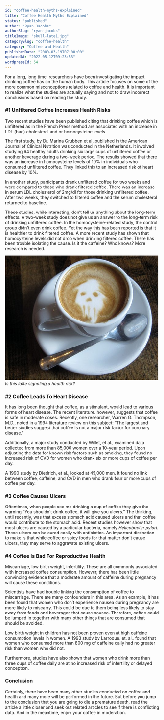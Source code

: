 ```yaml
---
id: "coffee-health-myths-explained"
title: "Coffee Health Myths Explained"
status: "published"
author: "Ryan Jacobs"
authorSlug: "ryan-jacobs"
titleImage: "skull-late1.jpg"
categorySlug: "coffee-health"
category: "Coffee and Health"
publishedDate: "2000-03-19T07:00:00"
updatedAt: "2022-05-12T09:23:53"
wordpressId: 54
---
```


For a long, long time, researchers have been investigating the impact drinking coffee has on the human body. This article focuses on some of the more common misconceptions related to coffee and health. It is important to realize what the studies are actually saying and not to draw incorrect conclusions based on reading the study.

### #1 Unfiltered Coffee Increases Health Risks

Two recent studies have been published citing that drinking coffee which is unfiltered as in the French Press method are associated with an increase in LDL (bad) cholesterol and or homocysteine levels.

The first study, by Dr. Marina Grubben et al, published in the American Journal of Clinical Nutrition was conducted in the Netherlands. It involved studying 64 healthy adults drinking six large cups of unfiltered coffee or another beverage during a two-week period. The results showed that there was an increase in homocysteine levels of 10% in individuals who consumed unfiltered coffee. They linked this to an increased risk of heart disease by 10%.

In another study, participants drank unfiltered coffee for two weeks and were compared to those who drank filtered coffee. There was an increase in serum LDL cholesterol of 2mg/dl for those drinking unfiltered coffee. After two weeks, they switched to filtered coffee and the serum cholesterol returned to baseline.

These studies, while interesting, don’t tell us anything about the long-term effects. A two-week study does not give us an answer to the long-term risk of drinking unfiltered coffee. In the homocysteine-related study, the control group didn’t even drink coffee. Yet the way this has been reported is that it is healthier to drink filtered coffee. A more recent study has shown that homocysteine levels did not drop when drinking filtered coffee. There has been trouble isolating the cause. Is it the caffeine? Who knows? More research is needed.

![skull latte](skull-late1.jpg)  
*Is this latte signaling a health risk?*

### #2 Coffee Leads To Heart Disease

It has long been thought that coffee, as a stimulant, would lead to various forms of heart disease. The recent literature. however, suggests that coffee is safe in moderate doses. Recently, one researcher, Warren G. Thompson, M.D., noted in a 1994 literature review on this subject: “The largest and better studies suggest that coffee is not a major risk factor for coronary disease.”

Additionally, a major study conducted by Willet, et al., examined data collected from more than 85,000 women over a 10-year period. Upon adjusting the data for known risk factors such as smoking, they found no increased risk of CVD for women who drank six or more cups of coffee per day.

A 1990 study by Diedrich, et al., looked at 45,000 men. It found no link between coffee, caffeine, and CVD in men who drank four or more cups of coffee per day.

### #3 Coffee Causes Ulcers

Oftentimes, when people see me drinking a cup of coffee they give the warning “You shouldn’t drink coffee, it will give you ulcers.” The thinking, until recently, was that excess stomach acid caused ulcers and that coffee would contribute to the stomach acid. Recent studies however show that most ulcers are caused by a particular bacteria, namely *Helicobacter pylori*. These ulcers can be cured easily with antibiotics. An important distinction to make is that while coffee or spicy foods for that matter don’t cause ulcers, they may serve to aggravate existing ulcers.

### #4 Coffee Is Bad For Reproductive Health

Miscarriage, low birth weight, infertility. These are all commonly associated with increased coffee consumption. However, there has been little convincing evidence that a moderate amount of caffeine during pregnancy will cause these conditions.

Scientists have had trouble linking the consumption of coffee to miscarriage. There are many confounders in this area. As an example, it has been found that women who don’t experience nausea during pregnancy are more likely to miscarry. This could be due to them being less likely to stay away from foods and beverages that cause nausea. Therefore, coffee could be lumped in together with many other things that are consumed that should be avoided.

Low birth weight in children has not been proven even at high caffeine consumption levels in women. A 1993 study by Larroque, et. al., found that women who consumed more than 800 mg of caffeine daily had no greater risk than women who did not.

Furthermore, studies have also shown that women who drink more than three cups of coffee daily are at no increased risk of infertility or delayed conception.

### Conclusion

Certainly, there have been many other studies conducted on coffee and health and many more will be performed in the future. But before you jump to the conclusion that you are going to die a premature death, read the article a little closer and seek out related articles to see if there is conflicting data. And in the meantime, enjoy your coffee in moderation.
